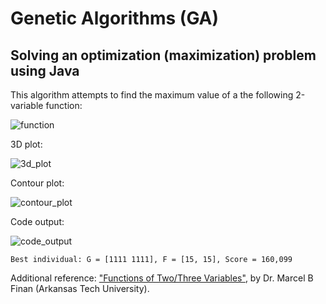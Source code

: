 # Genetic Algorithms (GA)
## Solving an optimization (maximization) problem using Java

This algorithm attempts to find the maximum value of a the following 2-variable function:

![function](https://github.com/marcelovca90-inatel/C210/raw/master/ga-optimization-java/res/function.gif)

3D plot:

![3d_plot](https://github.com/marcelovca90-inatel/C210/raw/master/ga-optimization-java/res/3d_plot.gif)

Contour plot:

![contour_plot](https://github.com/marcelovca90-inatel/C210/raw/master/ga-optimization-java/res/contour_plot.gif)

Code output:

![code_output](https://github.com/marcelovca90-inatel/C210/raw/master/ga-optimization-java/res/code_output.png)

```
Best individual: G = [1111 1111], F = [15, 15], Score = 160,099
```

Additional reference: ["Functions of Two/Three Variables"](https://faculty.atu.edu/mfinan/2934/cal111.pdf), by Dr. Marcel B Finan (Arkansas Tech University).
